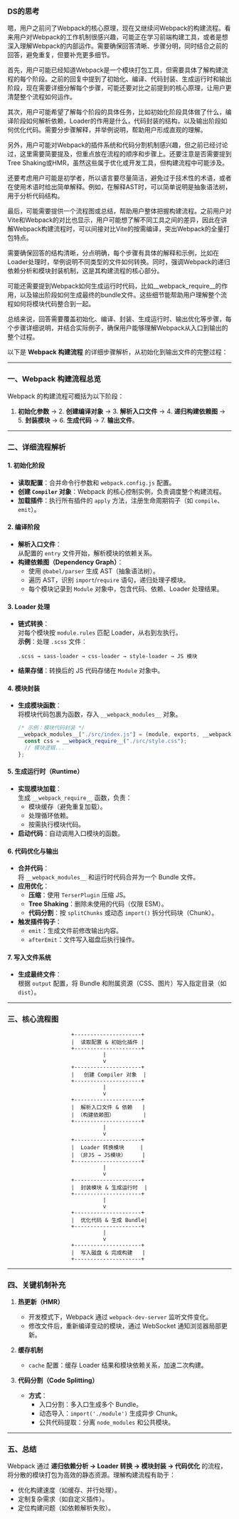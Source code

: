 ### DS的思考

嗯，用户之前问了Webpack的核心原理，现在又继续问Webpack的构建流程。看来用户对Webpack的工作机制很感兴趣，可能正在学习前端构建工具，或者是想深入理解Webpack的内部运作。需要确保回答清晰、步骤分明，同时结合之前的回答，避免重复，但要补充更多细节。

首先，用户可能已经知道Webpack是一个模块打包工具，但需要具体了解构建流程的每个阶段。之前的回复中提到了初始化、编译、代码封装、生成运行时和输出阶段，现在需要详细分解每个步骤，可能还要对比之前提到的核心原理，让用户更清楚整个流程如何运作。

其次，用户可能希望了解每个阶段的具体任务，比如初始化阶段具体做了什么，编译阶段如何解析依赖，Loader的作用是什么，代码封装的结构，以及输出阶段如何优化代码。需要分步骤解释，并举例说明，帮助用户形成直观的理解。

另外，用户可能对Webpack的插件系统和代码分割机制感兴趣，但之前已经讨论过，这里需要简要提及，但重点放在流程的顺序和步骤上。还要注意是否需要提到Tree Shaking或HMR，虽然这些属于优化或开发工具，但构建流程中可能涉及。

还要考虑用户可能是初学者，所以语言要尽量简洁，避免过于技术性的术语，或者在使用术语时给出简单解释。例如，在解释AST时，可以简单说明是抽象语法树，用于分析代码结构。

最后，可能需要提供一个流程图或总结，帮助用户整体把握构建流程。之前用户对Vite和Webpack的对比也显示，用户可能想了解不同工具之间的差异，因此在讲解Webpack构建流程时，可以间接对比Vite的按需编译，突出Webpack的全量打包特点。

需要确保回答的结构清晰，分点明确，每个步骤有具体的解释和示例，比如在Loader处理时，举例说明不同类型的文件如何转换。同时，强调Webpack的递归依赖分析和模块封装机制，这是其构建流程的核心部分。

可能还需要提到Webpack如何生成运行时代码，比如__webpack_require__的作用，以及输出阶段如何生成最终的bundle文件。这些细节能帮助用户理解整个流程如何将模块代码整合到一起。

总结来说，回答需要覆盖初始化、编译、封装、生成运行时、输出优化等步骤，每个步骤详细说明，并结合实际例子，确保用户能够理解Webpack从入口到输出的整个过程。


以下是 **Webpack 构建流程** 的详细步骤解析，从初始化到输出文件的完整过程：

---

### **一、Webpack 构建流程总览**
Webpack 的构建流程可概括为以下阶段：
1. **初始化参数** → 2. **创建编译对象** → 3. **解析入口文件** → 4. **递归构建依赖图** → 5. **封装模块** → 6. **生成代码** → 7. **输出文件**。

---

### **二、详细流程解析**

#### **1. 初始化阶段**
- **读取配置**：合并命令行参数和 `webpack.config.js` 配置。
- **创建 `Compiler` 对象**：Webpack 的核心控制实例，负责调度整个构建流程。
- **加载插件**：执行所有插件的 `apply` 方法，注册生命周期钩子（如 `compile`、`emit`）。

#### **2. 编译阶段**
- **解析入口文件**：  
  从配置的 `entry` 文件开始，解析模块的依赖关系。
- **构建依赖图（Dependency Graph）**：  
  - 使用 `@babel/parser` 生成 AST（抽象语法树）。  
  - 遍历 AST，识别 `import`/`require` 语句，递归处理子模块。  
  - 每个模块记录到 `Module` 对象中，包含代码、依赖、Loader 处理结果。

#### **3. Loader 处理**
- **链式转换**：  
  对每个模块按 `module.rules` 匹配 Loader，从右到左执行。  
  **示例**：处理 `.scss` 文件：
  ```text
  .scss → sass-loader → css-loader → style-loader → JS 模块
  ```
- **结果存储**：转换后的 JS 代码存储在 `Module` 对象中。

#### **4. 模块封装**
- **生成模块函数**：  
  将模块代码包裹为函数，存入 `__webpack_modules__` 对象。  
  ```javascript
  /* 示例：模块代码封装 */
  __webpack_modules__["./src/index.js"] = (module, exports, __webpack_require__) => {
    const css = __webpack_require__("./src/style.css");
    // 模块逻辑...
  };
  ```

#### **5. 生成运行时（Runtime）**
- **实现模块加载**：  
  生成 `__webpack_require__` 函数，负责：  
  - 模块缓存（避免重复加载）。  
  - 处理循环依赖。  
  - 按需执行模块代码。  
- **启动代码**：自动调用入口模块的函数。

#### **6. 代码优化与输出**
- **合并代码**：  
  将 `__webpack_modules__` 和运行时代码合并为一个 Bundle 文件。
- **应用优化**：  
  - **压缩**：使用 `TerserPlugin` 压缩 JS。  
  - **Tree Shaking**：删除未使用的代码（仅限 ESM）。  
  - **代码分割**：按 `splitChunks` 或动态 `import()` 拆分代码块（Chunk）。
- **触发插件钩子**：  
  - `emit`：生成文件前修改输出内容。  
  - `afterEmit`：文件写入磁盘后执行操作。

#### **7. 写入文件系统**
- **生成最终文件**：  
  根据 `output` 配置，将 Bundle 和附属资源（CSS、图片）写入指定目录（如 `dist`）。

---

### **三、核心流程图**
```text
                    +---------------------+
                    |  读取配置 & 初始化插件 |
                    +---------------------+
                              |
                              v
                    +---------------------+
                    |   创建 Compiler 对象  |
                    +---------------------+
                              |
                              v
                    +---------------------+
                    |  解析入口文件 & 依赖   |
                    | （构建依赖图）         |
                    +---------------------+
                              |
                              v
                    +---------------------+
                    |  Loader 转换模块     |
                    | （非JS → JS模块）     |
                    +---------------------+
                              |
                              v
                    +---------------------+
                    |  封装模块 & 生成运行时  |
                    +---------------------+
                              |
                              v
                    +---------------------+
                    |  优化代码 & 生成 Bundle|
                    +---------------------+
                              |
                              v
                    +---------------------+
                    |  写入磁盘 & 完成构建   |
                    +---------------------+
```

---

### **四、关键机制补充**
1. **热更新（HMR）**  
   - 开发模式下，Webpack 通过 `webpack-dev-server` 监听文件变化。  
   - 修改文件后，重新编译变动的模块，通过 WebSocket 通知浏览器局部更新。

2. **缓存机制**  
   - `cache` 配置：缓存 Loader 结果和模块依赖关系，加速二次构建。

3. **代码分割（Code Splitting）**  
   - **方式**：  
     - 入口分割：多入口生成多个 Bundle。  
     - 动态导入：`import('./module')` 生成异步 Chunk。  
     - 公共代码提取：分离 `node_modules` 和公共模块。

---

### **五、总结**
Webpack 通过 **递归依赖分析 → Loader 转换 → 模块封装 → 代码优化** 的流程，将分散的模块打包为高效的静态资源。理解构建流程有助于：
- 优化构建速度（如缓存、并行处理）。  
- 定制复杂需求（如自定义插件）。  
- 定位构建问题（如依赖解析失败）。
